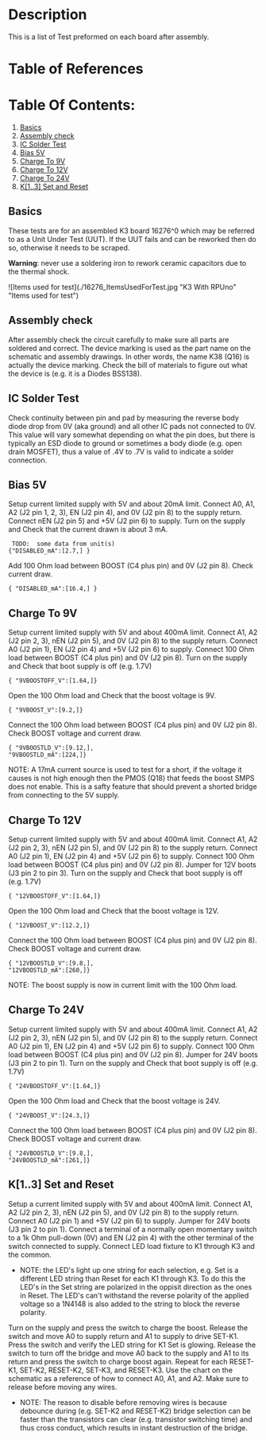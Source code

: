 # Description

This is a list of Test preformed on each board after assembly.

# Table of References


# Table Of Contents:

1. [Basics](#basics)
2. [Assembly check](#assembly-check)
3. [IC Solder Test](#ic-solder-test)
4. [Bias 5V](#bias-5v)
5. [Charge To 9V](#charge-to-9v)
6. [Charge To 12V](#charge-to-12v)
7. [Charge To 24V](#charge-to-24v)
8. [K[1..3] Set and Reset](#k13-set-and-reset)


## Basics

These tests are for an assembled K3 board 16276^0 which may be referred to as a Unit Under Test (UUT). If the UUT fails and can be reworked then do so, otherwise it needs to be scraped. 

__Warning__: never use a soldering iron to rework ceramic capacitors due to the thermal shock.

![Items used for test](./16276_ItemsUsedForTest.jpg "K3 With RPUno" "Items used for test")


## Assembly check

After assembly check the circuit carefully to make sure all parts are soldered and correct. The device marking is used as the part name on the schematic and assembly drawings.  In other words, the name K38 (Q16) is actually the device marking. Check the bill of materials to figure out what the device is (e.g. it is a Diodes BSS138).


## IC Solder Test

Check continuity between pin and pad by measuring the reverse body diode drop from 0V (aka ground) and all other IC pads not connected to 0V. This value will vary somewhat depending on what the pin does, but there is typically an ESD diode to ground or sometimes a body diode (e.g. open drain MOSFET), thus a value of .4V to .7V is valid to indicate a solder connection. 


## Bias 5V

Setup current limited supply with 5V and about 20mA limit. Connect A0, A1, A2 (J2 pin 1, 2, 3),  EN (J2 pin 4), and 0V (J2 pin 8) to the supply return. Connect nEN (J2 pin 5) and +5V (J2 pin 6) to supply. Turn on the supply and Check that the current drawn is about 3 mA.

``` 
 TODO:  some data from unit(s)
{"DISABLED_mA":[2.7,] }
``` 

Add 100 Ohm load between BOOST (C4 plus pin) and 0V (J2 pin 8). Check current draw.

``` 
{ "DISABLED_mA":[16.4,] }
``` 

## Charge To 9V

Setup current limited supply with 5V and about 400mA limit. Connect A1, A2 (J2 pin 2, 3),  nEN (J2 pin 5), and 0V (J2 pin 8) to the supply return. Connect A0 (J2 pin 1), EN (J2 pin 4) and +5V (J2 pin 6) to supply. Connect 100 Ohm load between BOOST (C4 plus pin) and 0V (J2 pin 8). Turn on the supply and Check that boot supply is off (e.g. 1.7V)
    
```
{ "9VBOOSTOFF_V":[1.64,]}
```

Open the 100 Ohm load and Check that the boost voltage is 9V.

```
{ "9VBOOST_V":[9.2,]}
```

Connect the 100 Ohm load between BOOST (C4 plus pin) and 0V (J2 pin 8). Check BOOST voltage and current draw.

```
{ "9VBOOSTLD_V":[9.12,],
"9VBOOSTLD_mA":[224,]}
```

NOTE: A 17mA current source is used to test for a short, if the voltage it causes is not high enough then the PMOS (Q18) that feeds the boost SMPS does not enable. This is a safty feature that should prevent a shorted bridge from connecting to the 5V supply.


## Charge To 12V

Setup current limited supply with 5V and about 400mA limit. Connect A1, A2 (J2 pin 2, 3),  nEN (J2 pin 5), and 0V (J2 pin 8) to the supply return. Connect A0 (J2 pin 1), EN (J2 pin 4) and +5V (J2 pin 6) to supply. Connect 100 Ohm load between BOOST (C4 plus pin) and 0V (J2 pin 8). Jumper for 12V boots (J3 pin 2 to pin 3). Turn on the supply and Check that boot supply is off (e.g. 1.7V)
    
```
{ "12VBOOSTOFF_V":[1.64,]}
```

Open the 100 Ohm load and Check that the boost voltage is 12V. 

```
{ "12VBOOST_V":[12.2,]}
```

Connect the 100 Ohm load between BOOST (C4 plus pin) and 0V (J2 pin 8). Check BOOST voltage and current draw.

```
{ "12VBOOSTLD_V":[9.8,],
"12VBOOSTLD_mA":[260,]}
```

NOTE: The boost supply is now in current limit with the 100 Ohm load.


## Charge To 24V

Setup current limited supply with 5V and about 400mA limit. Connect A1, A2 (J2 pin 2, 3),  nEN (J2 pin 5), and 0V (J2 pin 8) to the supply return. Connect A0 (J2 pin 1), EN (J2 pin 4) and +5V (J2 pin 6) to supply. Connect 100 Ohm load between BOOST (C4 plus pin) and 0V (J2 pin 8). Jumper for 24V boots (J3 pin 2 to pin 1). Turn on the supply and Check that boot supply is off (e.g. 1.7V)
    
```
{ "24VBOOSTOFF_V":[1.64,]}
```

Open the 100 Ohm load and Check that the boost voltage is 24V. 

```
{ "24VBOOST_V":[24.3,]}
```

Connect the 100 Ohm load between BOOST (C4 plus pin) and 0V (J2 pin 8). Check BOOST voltage and current draw.

```
{ "24VBOOSTLD_V":[9.8,],
"24VBOOSTLD_mA":[261,]}
```

## K[1..3] Set and Reset

Setup a current limited supply with 5V and about 400mA limit. Connect A1, A2 (J2 pin 2, 3),  nEN (J2 pin 5), and 0V (J2 pin 8) to the supply return. Connect A0 (J2 pin 1) and +5V (J2 pin 6) to supply. Jumper for 24V boots (J3 pin 2 to pin 1). Connect a terminal of a normally open momentary switch to a 1k Ohm pull-down (0V) and EN (J2 pin 4) with the other terminal of the switch connected to supply. Connect LED load fixture to K1 through K3 and the common.  

* NOTE: the LED's light up one string for each selection, e.g. Set is a different LED string than Reset for each K1 through K3. To do this the LED's in the Set string are polarized in the oppisit direction as the ones in Reset. The LED's can't withstand the reverse polarity of the applied voltage so a 1N4148 is also added to the string to block the reverse polarity.

Turn on the supply and press the switch to charge the boost. Release the switch and move A0 to supply return and A1 to supply to drive SET-K1. Press the switch and verify the LED string for K1 Set is glowing. Release the switch to turn off the bridge and move A0 back to the supply and A1 to its return and press the switch to charge boost again. Repeat for each RESET-K1, SET-K2, RESET-K2, SET-K3, and RESET-K3. Use the chart on the schematic as a reference of how to connect A0, A1, and A2. Make sure to release before moving any wires. 

* NOTE: The reason to disable before removing wires is because debounce during (e.g. SET-K2 and RESET-K2) bridge selection can be faster than the transistors can clear (e.g. transistor switching time) and thus cross conduct, which results in instant destruction of the bridge. 


